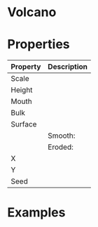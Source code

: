 # Volcano


# Properties


| Property | Description| 
| -------- | -----------|
| Scale |  |
| Height |  |
| Mouth |  |
| Bulk |  |
| Surface |  |
| | Smooth: <desc> |
| | Eroded: <desc> |
| X |  |
| Y |  |
| Seed |  |




# Examples
